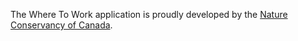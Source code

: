 The Where To Work application is proudly developed by the [Nature Conservancy of Canada](https://natureconservancy.ca/).
